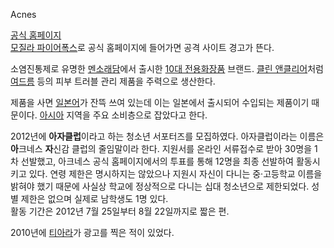 Acnes

[공식 홈페이지](http://www.mentholatum-acnes.co.kr)  
[모질라 파이어폭스](%EB%AA%A8%EC%A7%88%EB%9D%BC%20%ED%8C%8C%EC%9D%B4%EC%96%B4%ED%8F%AD%EC%8A%A4.md)로 공식 홈페이지에 들어가면 공격 사이트 경고가 뜬다.

소염진통제로 유명한 [멘소래담](%EB%A9%98%EC%86%8C%EB%9E%98%EB%8B%B4.md)에서 출시한 [10대 전용화장품](10%EB%8C%80%20%EC%A0%84%EC%9A%A9%20%ED%99%94%EC%9E%A5%ED%92%88.md)
브랜드. [클린 앤클리어](%ED%81%B4%EB%A6%B0%20%EC%95%A4%20%ED%81%B4%EB%A6%AC%EC%96%B4.md)처럼
[여드름](%EC%97%AC%EB%93%9C%EB%A6%84.md) 등의 피부 트러블 관리 제품을 주력으로 생산한다.

제품을 사면 [일본어](%EC%9D%BC%EB%B3%B8%EC%96%B4.md)가 잔뜩 쓰여 있는데 이는 일본에서 출시되어 수입되는
제품이기 때문이다. [아시아](%EC%95%84%EC%8B%9C%EC%95%84.md) 지역을 주요 소비층으로 잡았다고 한다.

2012년에 **아자클럽**이라고 하는 청소년 서포터즈를 모집하였다. 아자클럽이라는 이름은 **아**크네스 **자**신감 클럽의 줄임말이라
한다. 지원서를 온라인 서류접수로 받아 30명을 1차 선발했고, 아크네스 공식 홈페이지에서의 투표를 통해 12명을 최종 선발하여 활동시키고
있다. 연령 제한은 명시하지는 않았으나 지원시 자신이 다니는 중·고등학교 이름을 밝혀야 했기 때문에 사실상 학교에 정상적으로 다니는 십대
청소년으로 제한되었다. 성별 제한은 없으며 실제로 남학생도 1명 있다.  
활동 기간은 2012년 7월 25일부터 8월 22일까지로 짧은 편.

2010년에
[티아라](%ED%8B%B0%EC%95%84%EB%9D%BC%28%EC%95%84%EC%9D%B4%EB%8F%8C%29.md)가 광고를
찍은 적이 있었다.

